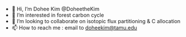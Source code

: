 - 👋 Hi, I’m Dohee Kim @DoheetheKim
- 👀 I’m interested in forest carbon cycle
- 💞️ I’m looking to collaborate on isotopic flux partitioning & C allocation
- 📫 How to reach me : email to doheekim@tamu.edu

<!---
DoheetheKim/DoheetheKim is a ✨ special ✨ repository because its `README.md` (this file) appears on your GitHub profile.
You can click the Preview link to take a look at your changes.
--->
